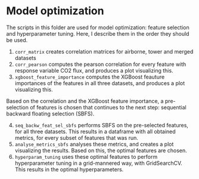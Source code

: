 # Model optimization

The scripts in this folder are used for model optimization: feature selection and hyperparameter tuning. Here, I describe them in the order they should be used.

1. ```corr_matrix``` creates correlation matrices for airborne, tower and merged datasets
2. ```corr_pearson``` computes the pearson correlation for every feature with response variable CO2 flux, and produces a plot visualizing this.
3. ```xgboost_feature_importance``` computes the XGBoost feauture importances of the features in all three datasets, and produces a plot visualizing this.

Based on the correlation and the XGBoost feature importance, a pre-selection of features is chosen that continues to the next step: sequential backward floating selection (SBFS).

4. ```seq_backw_feat_sel_sbfs``` performs SBFS on the pre-selected features, for all three datasets. This results in a dataframe with all obtained metrics, for every subset of features that was run.
5. ```analyse_metrics_sbfs``` analyses these metrics, and creates a plot visualizing the results. Based on this, the optimal features are chosen. 
6. ```hyperparam_tuning``` uses these optimal features to perform hyperparameter tuning in a grid-mannered way, with GridSearchCV. This results in the optimal hyperparameters.


